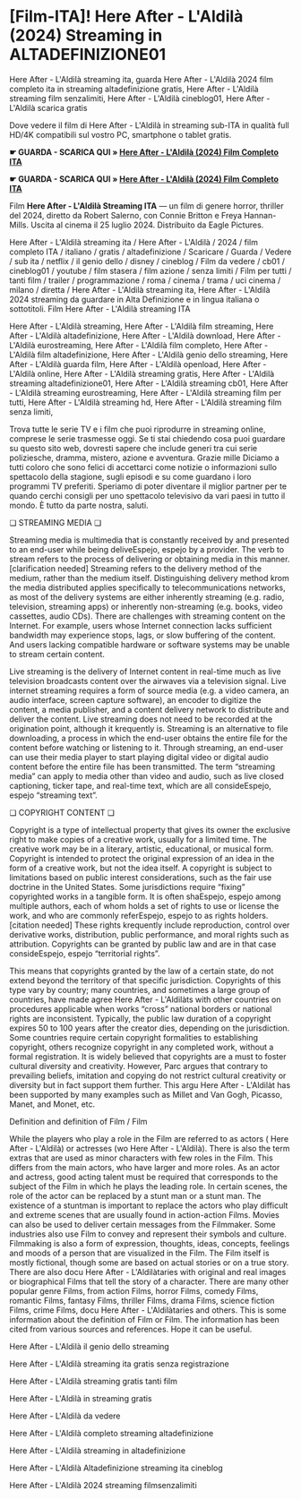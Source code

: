 # [Film-ITA]! Here After - L'Aldilà (2024) Streaming in ALTADEFINIZIONE01

Here After - L'Aldilà streaming ita, guarda Here After - L'Aldilà 2024 film completo ita in streaming altadefinizione gratis, Here After - L'Aldilà streaming film senzalimiti, Here After - L'Aldilà cineblog01, Here After - L'Aldilà scarica gratis

Dove vedere il film di Here After - L'Aldilà in streaming sub-ITA in qualità full HD/4K compatibili sul vostro PC, smartphone o tablet gratis.

**☛ GUARDA - SCARICA QUI » [Here After - L'Aldilà (2024) Film Completo ITA](https://popcorn-tv.online/it/movie/1096838/here-after)**

**☛ GUARDA - SCARICA QUI » [Here After - L'Aldilà (2024) Film Completo ITA](https://popcorn-tv.online/it/movie/1096838/here-after)**

Film **Here After - L'Aldilà Streaming ITA** — un film di genere horror, thriller del 2024, diretto da Robert Salerno, con Connie Britton e Freya Hannan-Mills. Uscita al cinema il 25 luglio 2024. Distribuito da Eagle Pictures.

Here After - L'Aldilà streaming ita / Here After - L'Aldilà / 2024 / film completo ITA / italiano / gratis / altadefinizione / Scaricare / Guarda / Vedere / sub ita / netflix / il genio dello / disney / cineblog / Film da vedere / cb01 / cineblog01 / youtube / film stasera / film azione / senza limiti / Film per tutti / tanti film / trailer / programmazione / roma / cinema / trama / uci cinema / milano / diretta / Here After - L'Aldilà streaming ita, Here After - L'Aldilà 2024 streaming da guardare in Alta Definizione e in lingua italiana o sottotitoli. Film Here After - L'Aldilà streaming ITA

Here After - L'Aldilà streaming, Here After - L'Aldilà film streaming, Here After - L'Aldilà altadefinizione, Here After - L'Aldilà download, Here After - L'Aldilà eurostreaming, Here After - L'Aldilà film completo, Here After - L'Aldilà film altadefinizione, Here After - L'Aldilà genio dello streaming, Here After - L'Aldilà guarda film, Here After - L'Aldilà openload, Here After - L'Aldilà online, Here After - L'Aldilà streaming gratis, Here After - L'Aldilà streaming altadefinizione01, Here After - L'Aldilà streaming cb01, Here After - L'Aldilà streaming eurostreaming, Here After - L'Aldilà streaming film per tutti, Here After - L'Aldilà streaming hd, Here After - L'Aldilà streaming film senza limiti,

Trova tutte le serie TV e i film che puoi riprodurre in streaming online, comprese le serie trasmesse oggi. Se ti stai chiedendo cosa puoi guardare su questo sito web, dovresti sapere che include generi tra cui serie poliziesche, dramma, mistero, azione e avventura. Grazie mille Diciamo a tutti coloro che sono felici di accettarci come notizie o informazioni sullo spettacolo della stagione, sugli episodi e su come guardano i loro programmi TV preferiti. Speriamo di poter diventare il miglior partner per te quando cerchi consigli per uno spettacolo televisivo da vari paesi in tutto il mondo. È tutto da parte nostra, saluti.

❏ STREAMING MEDIA ❏

Streaming media is multimedia that is constantly received by and presented to an end-user while being deliveEspejo, espejo by a provider. The verb to stream refers to the process of delivering or obtaining media in this manner.[clarification needed] Streaming refers to the delivery method of the medium, rather than the medium itself. Distinguishing delivery method krom the media distributed applies specifically to telecommunications networks, as most of the delivery systems are either inherently streaming (e.g. radio, television, streaming apps) or inherently non-streaming (e.g. books, video cassettes, audio CDs). There are challenges with streaming content on the Internet. For example, users whose Internet connection lacks sufficient bandwidth may experience stops, lags, or slow buffering of the content. And users lacking compatible hardware or software systems may be unable to stream certain content.

Live streaming is the delivery of Internet content in real-time much as live television broadcasts content over the airwaves via a television signal. Live internet streaming requires a form of source media (e.g. a video camera, an audio interface, screen capture software), an encoder to digitize the content, a media publisher, and a content delivery network to distribute and deliver the content. Live streaming does not need to be recorded at the origination point, although it krequently is. Streaming is an alternative to file downloading, a process in which the end-user obtains the entire file for the content before watching or listening to it. Through streaming, an end-user can use their media player to start playing digital video or digital audio content before the entire file has been transmitted. The term “streaming media” can apply to media other than video and audio, such as live closed captioning, ticker tape, and real-time text, which are all consideEspejo, espejo “streaming text”.

❏ COPYRIGHT CONTENT ❏

Copyright is a type of intellectual property that gives its owner the exclusive right to make copies of a creative work, usually for a limited time. The creative work may be in a literary, artistic, educational, or musical form. Copyright is intended to protect the original expression of an idea in the form of a creative work, but not the idea itself. A copyright is subject to limitations based on public interest considerations, such as the fair use doctrine in the United States. Some jurisdictions require “fixing” copyrighted works in a tangible form. It is often shaEspejo, espejo among multiple authors, each of whom holds a set of rights to use or license the work, and who are commonly referEspejo, espejo to as rights holders.[citation needed] These rights krequently include reproduction, control over derivative works, distribution, public performance, and moral rights such as attribution. Copyrights can be granted by public law and are in that case consideEspejo, espejo “territorial rights”.

This means that copyrights granted by the law of a certain state, do not extend beyond the territory of that specific jurisdiction. Copyrights of this type vary by country; many countries, and sometimes a large group of countries, have made agree Here After - L'Aldilàts with other countries on procedures applicable when works “cross” national borders or national rights are inconsistent. Typically, the public law duration of a copyright expires 50 to 100 years after the creator dies, depending on the jurisdiction. Some countries require certain copyright formalities to establishing copyright, others recognize copyright in any completed work, without a formal registration. It is widely believed that copyrights are a must to foster cultural diversity and creativity. However, Parc argues that contrary to prevailing beliefs, imitation and copying do not restrict cultural creativity or diversity but in fact support them further. This argu Here After - L'Aldilàt has been supported by many examples such as Millet and Van Gogh, Picasso, Manet, and Monet, etc.

Definition and definition of Film / Film

While the players who play a role in the Film are referred to as actors ( Here After - L'Aldilà) or actresses (wo Here After - L'Aldilà). There is also the term extras that are used as minor characters with few roles in the Film. This differs from the main actors, who have larger and more roles. As an actor and actress, good acting talent must be required that corresponds to the subject of the Film in which he plays the leading role. In certain scenes, the role of the actor can be replaced by a stunt man or a stunt man. The existence of a stuntman is important to replace the actors who play difficult and extreme scenes that are usually found in action-action Films. Movies can also be used to deliver certain messages from the Filmmaker. Some industries also use Film to convey and represent their symbols and culture. Filmmaking is also a form of expression, thoughts, ideas, concepts, feelings and moods of a person that are visualized in the Film. The Film itself is mostly fictional, though some are based on actual stories or on a true story. There are also docu Here After - L'Aldilàtaries with original and real images or biographical Films that tell the story of a character. There are many other popular genre Films, from action Films, horror Films, comedy Films, romantic Films, fantasy Films, thriller Films, drama Films, science fiction Films, crime Films, docu Here After - L'Aldilàtaries and others. This is some information about the definition of Film or Film. The information has been cited from various sources and references. Hope it can be useful.

Here After - L'Aldilà il genio dello streaming

Here After - L'Aldilà streaming ita gratis senza registrazione

Here After - L'Aldilà streaming gratis tanti film

Here After - L'Aldilà in streaming gratis

Here After - L'Aldilà da vedere

Here After - L'Aldilà completo streaming altadefinizione

Here After - L'Aldilà streaming in altadefinizione

Here After - L'Aldilà Altadefinizione streaming ita cineblog

Here After - L'Aldilà 2024 streaming filmsenzalimiti

